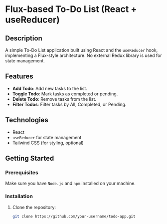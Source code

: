 # Flux-based To-Do List (React + useReducer)

## Description

A simple To-Do List application built using React and the `useReducer` hook, implementing a Flux-style architecture. No external Redux library is used for state management.

## Features

- **Add Todo**: Add new tasks to the list.
- **Toggle Todo**: Mark tasks as completed or pending.
- **Delete Todo**: Remove tasks from the list.
- **Filter Todos**: Filter tasks by All, Completed, or Pending.

## Technologies

- React
- `useReducer` for state management
- Tailwind CSS (for styling, optional)

## Getting Started

### Prerequisites

Make sure you have `Node.js` and `npm` installed on your machine.

### Installation

1. Clone the repository:
   ```bash
   git clone https://github.com/your-username/todo-app.git
   ```
